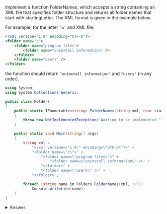 Implement a function FolderNames, which accepts a string containing an XML file that specifies folder structure and returns all folder names that start with startingLetter. The XML format is given in the example below.

For example, for the letter `'u'` and XML file:

``` xml
<?xml version="1.0" encoding="UTF-8"?>
<folder name="c">
    <folder name="program files">
        <folder name="uninstall information" />
    </folder>
    <folder name="users" />
</folder>
```

the function should return `"uninstall information"` and `"users"` (in any order).

``` csharp
using System;
using System.Collections.Generic;

public class Folders
{
    public static IEnumerable<string> FolderNames(string xml, char startingLetter)
    {
        throw new NotImplementedException("Waiting to be implemented.");
    }

    public static void Main(string[] args)
    {
        string xml =
            "<?xml version=\"1.0\" encoding=\"UTF-8\"?>" +
            "<folder name=\"c\">" +
                "<folder name=\"program files\">" +
                    "<folder name=\"uninstall information\" />" +
                "</folder>" +
                "<folder name=\"users\" />" +
            "</folder>";

        foreach (string name in Folders.FolderNames(xml, 'u'))
            Console.WriteLine(name);
    }
}
```

<details><summary>Answer</summary>

``` csharp
using System;
using System.Xml.Linq;
using System.Collections.Generic;

public class Folders
{
    public static IEnumerable<string> FolderNames(string xml, char startingLetter)
    {
        var xDocument = XDocument.Parse(xml);
        var folderElements = xDocument.Descendants("folder");
        foreach (var folderElement in folderElements)
        {
            var folderNameAttribute = folderElement.Attribute("name");
            if (folderNameAttribute != null &&
                folderNameAttribute.Value.StartsWith(startingLetter.ToString()))
            {
                yield return folderNameAttribute.Value;
            }
        }
    }

    public static void Main(params string[] args)
    {
        const string xml =
            "<?xml version=\"1.0\" encoding=\"UTF-8\"?>" +
            "<folder name=\"c\">" +
                "<folder name=\"program files\">" +
                    "<folder name=\"uninstall information\" />" +
                "</folder>" +
                "<folder name=\"users\" />" +
            "</folder>";

        foreach (var name in Folders.FolderNames(xml, 'u'))
        {
            Console.WriteLine(name);
        }
    }
}
```

</details>
